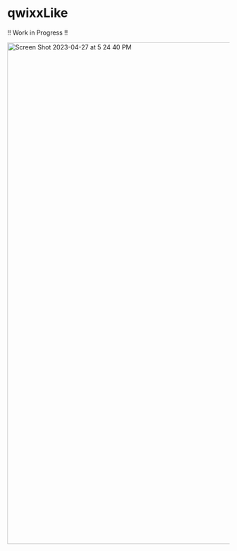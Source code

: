 # qwixxLike
 
!! Work in Progress !! 
 
<img width="1136" alt="Screen Shot 2023-04-27 at 5 24 40 PM" src="https://user-images.githubusercontent.com/14152114/234994874-50fd66c9-6324-47a0-8ed9-747007ab0982.png">
